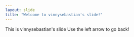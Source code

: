 ```yaml
---
layout: slide
title: "Welcome to vinnysebastian's slide!"
---
```

This is vinnysebastian's slide
Use the left arrow to go back!